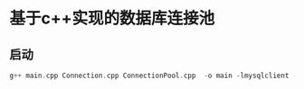 # 基于c++实现的数据库连接池

## 启动
```c++
g++ main.cpp Connection.cpp ConnectionPool.cpp  -o main -lmysqlclient -lpthread
```
